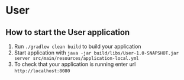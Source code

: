 # User

How to start the User application
---

1. Run `./gradlew clean build` to build your application
1. Start application with `java -jar build/libs/User-1.0-SNAPSHOT.jar server src/main/resources/application-local.yml`
1. To check that your application is running enter url `http://localhost:8080`

